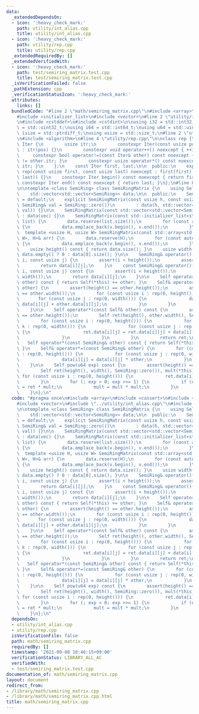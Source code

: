 ```yaml
---
data:
  _extendedDependsOn:
  - icon: ':heavy_check_mark:'
    path: utility/int_alias.cpp
    title: utility/int_alias.cpp
  - icon: ':heavy_check_mark:'
    path: utility/rep.cpp
    title: utility/rep.cpp
  _extendedRequiredBy: []
  _extendedVerifiedWith:
  - icon: ':heavy_check_mark:'
    path: test/semiring_matrix.test.cpp
    title: test/semiring_matrix.test.cpp
  _isVerificationFailed: false
  _pathExtension: cpp
  _verificationStatusIcon: ':heavy_check_mark:'
  attributes:
    links: []
  bundledCode: "#line 2 \"math/semiring_matrix.cpp\"\n#include <array>\n#include <cassert>\n\
    #include <initializer_list>\n#include <vector>\n#line 2 \"utility/int_alias.cpp\"\
    \n#include <cstddef>\n#include <cstdint>\n\nusing i32 = std::int32_t;\nusing u32\
    \ = std::uint32_t;\nusing i64 = std::int64_t;\nusing u64 = std::uint64_t;\nusing\
    \ isize = std::ptrdiff_t;\nusing usize = std::size_t;\n#line 2 \"utility/rep.cpp\"\
    \n#include <algorithm>\n#line 4 \"utility/rep.cpp\"\n\nclass rep {\n    struct\
    \ Iter {\n        usize itr;\n        constexpr Iter(const usize pos) noexcept\
    \ : itr(pos) {}\n        constexpr void operator++() noexcept { ++itr; }\n   \
    \     constexpr bool operator!=(const Iter& other) const noexcept { return itr\
    \ != other.itr; }\n        constexpr usize operator*() const noexcept { return\
    \ itr; }\n    };\n    const Iter first, last;\n\n  public:\n    explicit constexpr\
    \ rep(const usize first, const usize last) noexcept : first(first), last(std::max(first,\
    \ last)) {}\n    constexpr Iter begin() const noexcept { return first; }\n   \
    \ constexpr Iter end() const noexcept { return last; }\n};\n#line 8 \"math/semiring_matrix.cpp\"\
    \n\ntemplate <class SemiRing> class SemiRingMatrix {\n    using Self = SemiRingMatrix;\n\
    \    std::vector<std::vector<SemiRing>> data;\n\n  public:\n    SemiRingMatrix()\
    \ = default;\n    explicit SemiRingMatrix(const usize h, const usize w, const\
    \ SemiRing& val = SemiRing::zero())\n        : data(h, std::vector<SemiRing>(w,\
    \ val)) {}\n\n    SemiRingMatrix(const std::vector<std::vector<SemiRing>>& vec)\
    \ : data(vec) {}\n    SemiRingMatrix(const std::initializer_list<std::initializer_list<SemiRing>>&\
    \ list) {\n        data.reserve(list.size());\n        for (const auto& v : list)\
    \ {\n            data.emplace_back(v.begin(), v.end());\n        }\n    }\n  \
    \  template <usize H, usize W> SemiRingMatrix(const std::array<std::array<SemiRing,\
    \ W>, H>& arr) {\n        data.reserve(H);\n        for (const auto& v : arr)\
    \ {\n            data.emplace_back(v.begin(), v.end());\n        }\n    }\n\n\
    \    usize height() const { return data.size(); }\n    usize width() const { return\
    \ data.empty() ? 0 : data[0].size(); }\n\n    SemiRing& operator()(const usize\
    \ i, const usize j) {\n        assert(i < height());\n        assert(j < width());\n\
    \        return data[i][j];\n    }\n    const SemiRing& operator()(const usize\
    \ i, const usize j) const {\n        assert(i < height());\n        assert(j <\
    \ width());\n        return data[i][j];\n    }\n\n    Self operator+(const Self&\
    \ other) const { return Self(*this) += other; }\n    Self& operator+=(const Self&\
    \ other) {\n        assert(height() == other.height());\n        assert(width()\
    \ == other.width());\n        for (const usize i : rep(0, height())) {\n     \
    \       for (const usize j : rep(0, width())) {\n                data[i][j] =\
    \ data[i][j] + other.data[i][j];\n            }\n        }\n        return *this;\n\
    \    }\n\n    Self operator*(const Self& other) const {\n        assert(width()\
    \ == other.height());\n        Self ret(height(), other.width(), SemiRing::zero());\n\
    \        for (const usize i : rep(0, height())) {\n            for (const usize\
    \ k : rep(0, width())) {\n                for (const usize j : rep(0, other.width()))\
    \ {\n                    ret.data[i][j] = ret.data[i][j] + data[i][k] * other.data[k][j];\n\
    \                }\n            }\n        }\n        return ret;\n    }\n\n \
    \   Self operator*(const SemiRing& other) const { return Self(*this) *= other;\
    \ }\n    Self& operator*=(const SemiRing& other) {\n        for (const usize i\
    \ : rep(0, height())) {\n            for (const usize j : rep(0, width())) {\n\
    \                data[i][j] = data[i][j] * other;\n            }\n        }\n\
    \    }\n\n    Self pow(u64 exp) const {\n        assert(height() == width());\n\
    \        Self ret(height(), width(), SemiRing::zero()), mult(*this);\n       \
    \ for (const usize i : rep(0, height())) {\n            ret.data[i][i] = SemiRing::one();\n\
    \        }\n        for (; exp > 0; exp >>= 1) {\n            if (exp & 1) ret\
    \ = ret * mult;\n            mult = mult * mult;\n        }\n        return ret;\n\
    \    }\n};\n"
  code: "#pragma once\n#include <array>\n#include <cassert>\n#include <initializer_list>\n\
    #include <vector>\n#include \"../utility/int_alias.cpp\"\n#include \"../utility/rep.cpp\"\
    \n\ntemplate <class SemiRing> class SemiRingMatrix {\n    using Self = SemiRingMatrix;\n\
    \    std::vector<std::vector<SemiRing>> data;\n\n  public:\n    SemiRingMatrix()\
    \ = default;\n    explicit SemiRingMatrix(const usize h, const usize w, const\
    \ SemiRing& val = SemiRing::zero())\n        : data(h, std::vector<SemiRing>(w,\
    \ val)) {}\n\n    SemiRingMatrix(const std::vector<std::vector<SemiRing>>& vec)\
    \ : data(vec) {}\n    SemiRingMatrix(const std::initializer_list<std::initializer_list<SemiRing>>&\
    \ list) {\n        data.reserve(list.size());\n        for (const auto& v : list)\
    \ {\n            data.emplace_back(v.begin(), v.end());\n        }\n    }\n  \
    \  template <usize H, usize W> SemiRingMatrix(const std::array<std::array<SemiRing,\
    \ W>, H>& arr) {\n        data.reserve(H);\n        for (const auto& v : arr)\
    \ {\n            data.emplace_back(v.begin(), v.end());\n        }\n    }\n\n\
    \    usize height() const { return data.size(); }\n    usize width() const { return\
    \ data.empty() ? 0 : data[0].size(); }\n\n    SemiRing& operator()(const usize\
    \ i, const usize j) {\n        assert(i < height());\n        assert(j < width());\n\
    \        return data[i][j];\n    }\n    const SemiRing& operator()(const usize\
    \ i, const usize j) const {\n        assert(i < height());\n        assert(j <\
    \ width());\n        return data[i][j];\n    }\n\n    Self operator+(const Self&\
    \ other) const { return Self(*this) += other; }\n    Self& operator+=(const Self&\
    \ other) {\n        assert(height() == other.height());\n        assert(width()\
    \ == other.width());\n        for (const usize i : rep(0, height())) {\n     \
    \       for (const usize j : rep(0, width())) {\n                data[i][j] =\
    \ data[i][j] + other.data[i][j];\n            }\n        }\n        return *this;\n\
    \    }\n\n    Self operator*(const Self& other) const {\n        assert(width()\
    \ == other.height());\n        Self ret(height(), other.width(), SemiRing::zero());\n\
    \        for (const usize i : rep(0, height())) {\n            for (const usize\
    \ k : rep(0, width())) {\n                for (const usize j : rep(0, other.width()))\
    \ {\n                    ret.data[i][j] = ret.data[i][j] + data[i][k] * other.data[k][j];\n\
    \                }\n            }\n        }\n        return ret;\n    }\n\n \
    \   Self operator*(const SemiRing& other) const { return Self(*this) *= other;\
    \ }\n    Self& operator*=(const SemiRing& other) {\n        for (const usize i\
    \ : rep(0, height())) {\n            for (const usize j : rep(0, width())) {\n\
    \                data[i][j] = data[i][j] * other;\n            }\n        }\n\
    \    }\n\n    Self pow(u64 exp) const {\n        assert(height() == width());\n\
    \        Self ret(height(), width(), SemiRing::zero()), mult(*this);\n       \
    \ for (const usize i : rep(0, height())) {\n            ret.data[i][i] = SemiRing::one();\n\
    \        }\n        for (; exp > 0; exp >>= 1) {\n            if (exp & 1) ret\
    \ = ret * mult;\n            mult = mult * mult;\n        }\n        return ret;\n\
    \    }\n};\n"
  dependsOn:
  - utility/int_alias.cpp
  - utility/rep.cpp
  isVerificationFile: false
  path: math/semiring_matrix.cpp
  requiredBy: []
  timestamp: '2021-09-08 18:46:15+09:00'
  verificationStatus: LIBRARY_ALL_AC
  verifiedWith:
  - test/semiring_matrix.test.cpp
documentation_of: math/semiring_matrix.cpp
layout: document
redirect_from:
- /library/math/semiring_matrix.cpp
- /library/math/semiring_matrix.cpp.html
title: math/semiring_matrix.cpp
---
```

